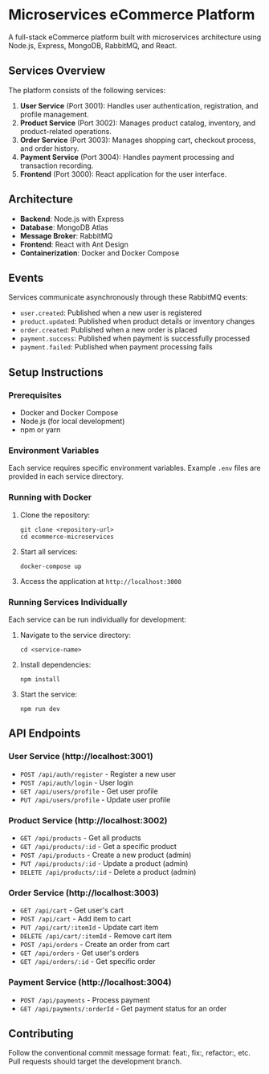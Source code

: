 # Microservices eCommerce Platform

A full-stack eCommerce platform built with microservices architecture using Node.js, Express, MongoDB, RabbitMQ, and React.

## Services Overview

The platform consists of the following services:

1. **User Service** (Port 3001): Handles user authentication, registration, and profile management.
2. **Product Service** (Port 3002): Manages product catalog, inventory, and product-related operations.
3. **Order Service** (Port 3003): Manages shopping cart, checkout process, and order history.
4. **Payment Service** (Port 3004): Handles payment processing and transaction recording.
5. **Frontend** (Port 3000): React application for the user interface.

## Architecture

- **Backend**: Node.js with Express
- **Database**: MongoDB Atlas
- **Message Broker**: RabbitMQ
- **Frontend**: React with Ant Design
- **Containerization**: Docker and Docker Compose

## Events

Services communicate asynchronously through these RabbitMQ events:

- `user.created`: Published when a new user is registered
- `product.updated`: Published when product details or inventory changes
- `order.created`: Published when a new order is placed
- `payment.success`: Published when payment is successfully processed
- `payment.failed`: Published when payment processing fails

## Setup Instructions

### Prerequisites

- Docker and Docker Compose
- Node.js (for local development)
- npm or yarn

### Environment Variables

Each service requires specific environment variables. Example `.env` files are provided in each service directory.

### Running with Docker

1. Clone the repository:
   ```
   git clone <repository-url>
   cd ecommerce-microservices
   ```

2. Start all services:
   ```
   docker-compose up
   ```

3. Access the application at `http://localhost:3000`

### Running Services Individually

Each service can be run individually for development:

1. Navigate to the service directory:
   ```
   cd <service-name>
   ```

2. Install dependencies:
   ```
   npm install
   ```

3. Start the service:
   ```
   npm run dev
   ```

## API Endpoints

### User Service (http://localhost:3001)
- `POST /api/auth/register` - Register a new user
- `POST /api/auth/login` - User login
- `GET /api/users/profile` - Get user profile
- `PUT /api/users/profile` - Update user profile

### Product Service (http://localhost:3002)
- `GET /api/products` - Get all products
- `GET /api/products/:id` - Get a specific product
- `POST /api/products` - Create a new product (admin)
- `PUT /api/products/:id` - Update a product (admin)
- `DELETE /api/products/:id` - Delete a product (admin)

### Order Service (http://localhost:3003)
- `GET /api/cart` - Get user's cart
- `POST /api/cart` - Add item to cart
- `PUT /api/cart/:itemId` - Update cart item
- `DELETE /api/cart/:itemId` - Remove cart item
- `POST /api/orders` - Create an order from cart
- `GET /api/orders` - Get user's orders
- `GET /api/orders/:id` - Get specific order

### Payment Service (http://localhost:3004)
- `POST /api/payments` - Process payment
- `GET /api/payments/:orderId` - Get payment status for an order

## Contributing

Follow the conventional commit message format: feat:, fix:, refactor:, etc. Pull requests should target the development branch. 